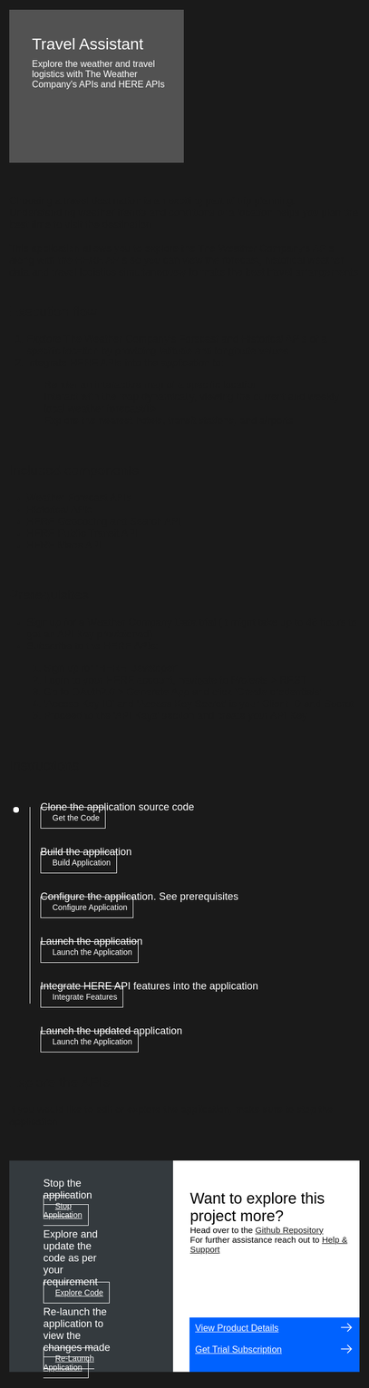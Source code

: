 
<html>
<head>
<meta name="viewport" content="width=device-width, initial-scale=1">
<style>
  html,
  div,
  body {
    background-color: #1a1a1a;
    font-family: 'IBM Plex Sans', sans-serif;
    font-size: 18px;
    outline: none;
  }
  body {
    font-family: Helvetica, sans-serif;
  }
  /* The actual timeline (the vertical ruler) */
  .timeline {
    position: relative;
    max-width: 1200px;
    margin: 0 auto;
    margin-left: 50px;
  }
  .content p {
    margin: 0px;
  }
  .content .afterbutton
  {
    padding-top: 16px;
  }
  /* The actual timeline (the vertical ruler) */
  .timeline::after {
    content: '';
    position: absolute;
    width: 1px;
    background-color: white;
    top: 15px;
    bottom: 80px;
    left: 18px;
    margin-left: -2px;
  }
  /* Container around content */
  .container {
    padding: 0px 0px;
    width: 70%;
    align-content: left;
    margin: 0px 0px 0px 0px;
    margin-left: 25px;
    margin-top: 32px;
  }
  /* The circles on the timeline */
  .container::after {
    content: '';
    position: absolute;
    width: 10px;
    height: 10px;
    right: -6px;
    background-color: white;
    border: 0px solid #FF9F55;
    top: 15px;
    border-radius: 50%;
    z-index: 1;
    margin: 0px 0px 0px 0px;
  }
  /* Place the container to the left */
  .left {
    left: 0px;
  }
  /* Place the container to the right */
  .right {
    left: 0px;
  }
  /* Add arrows to the left container (pointing right) */
  .left::before {
    content: " ";
    height: 0;
    top: 22px;
    width: 0;
    z-index: 1;
    right: 30px;
    border: medium solid white;
    border-width: 10px 0 10px 10px;
    border-color: transparent transparent transparent white;
  }
  /* Fix the circle for containers on the right side */
  .right::after {
    left: -13px;
  }
  /* The actual content */
  .content {
    padding: 5px 10px;
    color: white;
    background: transparent;
  }
  .button.is-dark.is-medium {
    font-family: 'IBM Plex Sans', sans-serif;
    background: transparent;
    border-color: white;
    color: #fff;
    border: 1px solid white;
    padding: 10px;
    padding-left: 20px;
    margin-bottom: 13px;
    border-radius: 0px;
    min-width: 180px;
    font-size: 14px;
    text-align: left;
    min-height: 48px;
    margin: 0px;
    justify-content:left;
  }
  .button.is-dark.is-medium:hover {
    font-family: 'IBM Plex Sans', sans-serif;
    background-color: #2a67f5;
    border-color: white;
    color: #fff;
    text-decoration: none;
  }
  .footer {
    display: flex;
    background-color: #343A3E;
    margin-top: 20px;
    padding: 0px;
    max-width: 1200px;
  }
  .github-icon {
    min-height: 100%;
    min-width: 100%;
    object-fit: cover;
    object-position: 250% 100px;
    opacity: 15%;
    bottom: 15px;
  }
  .image-content {
    padding: 5px 10px;
    background: transparent;
    color: black;
    position: absolute;
    font-size: 27px;
  }
  .image-div {
    position: relative;
    background-color: white;
    min-width: 50%;
    background-image: linear-gradient(rgba(255,255,255,0.9), rgba(255,255,255,0.9)), url("https://raw.githubusercontent.com/IBM/Developer-Playground/master/didact/images/github.svg");
    background-position: -50% 60px;
    background-repeat: no-repeat;
    padding-top: 20px;
    padding-left: 20px;
  }
  .image-btn {
    position: absolute;
    right: 0;
    bottom: 0%;
    background-color: #0062FF;
    width: 300px;
    padding: 0px;
    padding-bottom: 20px;
  }
  .image-link span 
  {
    float: right;
    font-size: 32px;
    padding-right: 20px;
  }
  .image-btn .image-link:hover
  {   
    text-decoration: none;
    color: white;
    background-color: #0353E9;
  }
  .image-btn  a:hover
  {
    text-decoration: none;
    color: white;
  }
  .image-link {
    color: white;
    display: block;
    padding: 5px 10px 5px 10px;
    line-height: 28px;
    font-size: 16px;
  }
  .header
  {
    background-image: url('https://github.com/IBM/Developer-Playground/blob/development/didact/images/weather.png?raw=true');
    background-position: right;
    width: 95%;
    min-height: 70px;
    display: inline-block;
    margin-top: 20px;
    margin-bottom: 20px;
    margin-left: 30px;
    margin-right: 30px;
    max-width: 1200px;
    background-repeat: no-repeat;
    background-size: 700px 500px;
  }
  .header .left-content
  {
   float: left;
    width: 50%;
    background-color: #525252;
    min-height: 270px;
    font-size: 16px;
  }
  .header .left-content h4
  {
    background: none;
    color: white;
    padding-left: 25px;
    padding-right: 25px;
  }
  .header .left-content div
  {
    background: none;
    color: white;
    padding-left: 15px;
    padding-right: 25px;
    font-size: 16px;
    margin-bottom: 10px;
    margin-top:10px;
  }
  .header .left-content ul
  {
    margin: 0px;
    margin-left: 25px;
    margin-bottom: 10px;
    line-height: 16px;
  }
  .container a
  {
    color: #78A9FF;
    background-color: transparent;
    text-decoration: none;
  }
  .container a:visited
  {
    color: #8C43FC;
    background-color: transparent;
    text-decoration: none;
  }
  .apptitle
  {
    margin-left: 25px;
    margin-top: 20px;
    margin-bottom: 0px;
    font-size: 28px;
    color: white;
  }
  .subheading
  {
    margin-left: 25px;
    margin-top: 0px;
    margin-bottom: 0px;
    font-size: 16px;
    color: #c1c7cd;
  }
  .assetdetails{
    margin-left: 30px;
    padding-bottom: 20px;
    margin-top: 16px;
}
  a:hover{
      color: #A6C8FF;
      text-decoration: underline;
  }
  a:visited{
      color: #BE95FF;
  }
  .description{
    margin-left: 30px;
    margin-top: 16px;
  }
</style>
</head>
<body>
   <div class="header">
        <div class="left-content">
            <div class="apptitle" style="font-size: 28px; color: white; padding-top:35px;">
            Travel Assistant
            </div>
            <div class="subheading">
            Explore the weather and travel logistics with The Weather Company's APIs and HERE APIs
            </div>
        </div>
    </div>
   <br>
   <br>
    <div class="description">
            <div>
            Choosing a travel destination is an exciting part of trip planning. Understanding weather trends and conditions of a location helps you plan the best time to visit the destination </div>
            <br>
            <div>
            This application allows you to explore the The Weather Company's APIs along with the HERE APIs so you can view the forecast, historical weather data and travel logistics simultaneously to make the best travel arrangements
            </div>
    </div>
    <br>
    <div class="assetdetails">
            <p style="font-size: 24px;">Execution flow</p>
            <ol>
            <li>Explore The Weather Company's Forecast and Historical APIs of a specific location by providing latitude and longitude values</li>
            <li>Integrate HERE APIs into the application to:</li>
            <ul>
            <li> Render an interactive map of a specific location</li>
            <li> Interact with the map dynamically, viewing the current and weekly local weather forecast/li>
            <li> Explore the nearest hotels, transit stations, and airports</li>
            </ul>
            </ol>
            <br>
            <p style="font-size: 24px;">Included components</p>
            <ul>
            <li><a href="https://developer.ibm.com/apis/catalog/weather--weather-forecast-apis/Introduction">Weather Forecast APIs</a></li>
            <li><a href="https://developer.ibm.com/apis/catalog/weather--environmental-intelligence-suite_historical-apis/Introduction">Historical APIs</a></li>
            <li><a href="https://developer.ibm.com/apis/catalog/heremaps--geocoding-and-search-api-v7/Introduction">HERE Geocoding and Search API</a></li>
            <li><a href="https://developer.ibm.com/apis/catalog/heremaps--here-public-transit-api/Introduction">HERE Public Transit API</a></li>
            <li><a href="https://developer.here.com/documentation/map-tile/dev_guide/topics/quick-start.html">HERE Maps API</a></li>
            </ul>
            <br>
            <p style="font-size: 24px;">Prerequisites</p>
            <ul>
            <li>Sign up for a Weather Company Data trial (It might take up to 48 hours to get an API Key provisioned)</li>
            <li>Subscribe to the HERE APIs:</li>
            <ol>
            <li>Sign up for 'HERE Developer'</li>
            <li>Login to your HERE account, navigate to Projects > REST</li>
            <li>Go to OAuth2.0 > Generate App and click 'Create credentials'</li>
            <li>'Access Key ID' and 'Access Key Secret' is your Client ID and Secret</li>
            <li>Proceed to the 'API Keys' section and create your API Key</li>
            </ol>
            </ul>
            <br>
            <p style="font-size: 24px;">Instructions</p>
        </div>
   <div class="timeline">
      <div class="container right" style="margin-top:0px;padding-top:0px;">
         <div class="content">
            <p>Clone the application source code</p>
            <a class="button is-dark is-medium" title="Get the Code" href="didact://?commandId=extension.sendToTerminal&text=weather%7Cget-code%7Cweather|git%20clone%20-b%20weather%20https://github.com/IBM/Developer-Playground.git%20${CHE_PROJECTS_ROOT}/weather/">Get the Code</a>
         </div>
      </div>
      <div class="container right">
         <div class="content">
            <p>Build the application</p>
            <a class="button is-dark is-medium" title="Build the Application" href="didact://?commandId=extension.sendToTerminal&text=weather%7Cbuild-application%7Cweather%7Ccd%20${CHE_PROJECTS_ROOT}/weather/WeatherDataAssistant%20%26%26%20npm%20config%20set%20@here:registry%20https://repo.platform.here.com/artifactory/api/npm/maps-api-for-javascript/%20%26%26%20npm%20install%20--production">Build Application</a>
         </div>
      </div>     
      <div class="container right">
         <div class="content">
            <p>Configure the application. See prerequisites</p>
            <a class="button is-dark is-medium" title="Open the File" href="didact://?commandId=extension.openFile&text=weather%7Cconfigure-application%7C${CHE_PROJECTS_ROOT}/weather/WeatherDataAssistant/.env">Configure Application</a>
         </div>
      </div>
      <div class="container right">
         <div class="content">
            <p>Launch the application</p>
            <a class="button is-dark is-medium" title="Launch the Application" href="didact://?commandId=extension.sendToTerminal&text=weather%7Claunch-application%7Cweather|cd%20${CHE_PROJECTS_ROOT}/weather/WeatherDataAssistant%20%26%26%20node%20token.js%20%26%26%20node%20server.js">Launch the Application</a>
         </div>
      </div>
        <div class="container right">
         <div class="content">
            <p>Integrate HERE API features into the application</p>
            <a class="button is-dark is-medium" title="Install HERE Features" href="didact://?commandId=extension.sendToTerminal&text=weather%7Claunch-application%7Cweather|cd%20${CHE_PROJECTS_ROOT}/weather/WeatherDataAssistant%20%26%26%20mv%20here-components/airport.js%20here-components/hotels.js%20here-components/transit.js%20here-components/progcomp.js%20src/components%20%26%26%20cp%20here-components/App.js%20src/App.js">Integrate Features</a>
         </div>
      </div>
      <div class="container right">
         <div class="content">
            <p>Launch the updated application </p>
            <a class="button is-dark is-medium" title="Launch" href="didact://?commandId=extension.sendToTerminal&text=weather%7Crelaunch-application%7Cweather|cd%20${CHE_PROJECTS_ROOT}/weather/WeatherDataAssistant%20%26%26%20npm%20install%20%26%26%20export%20REACT_APP_mode=dev%20%26%26%20npm%20start">Launch the Application</a>
         </div>
      </div>
   </div>
   <br>
   <div class="assetdetails">
    <p style="font-size: 24px;">Explore the APIs</p>
    <p>If you would like to edit or explore the application, make sure to stop the application</p>
   </div>
<div class="footer" style="margin-left:30px;">
<div class="content" style="padding:30px;padding-left:60px;margin-right:80px;padding-bottom:0px;">
         <p>Stop the application</p>
<a class="button is-dark is-medium afterbutton" title="Stop Application" href="didact://?commandId=vscode.didact.sendNamedTerminalCtrlC&text=weather" >Stop Application</a>
         <p class="afterbutton">Explore and update the code as per your requirement</p>
         <a class="button is-dark is-medium afterbutton" title="Explore the Code" href="didact://?commandId=extension.openFile&text=weather%7Cexplore-code%7C${CHE_PROJECTS_ROOT}/weather/WeatherDataAssistant/src/App.js">Explore Code</a>
         <p class="afterbutton ">Re-launch the application to view the changes made</p>
         <a class="button is-dark is-medium afterbutton" title="Re-Launch the Application" href="didact://?commandId=extension.sendToTerminal&text=weather%7Crelaunch-application%7Cweather|cd%20${CHE_PROJECTS_ROOT}/weather/WeatherDataAssistant%20%26%26%20npm%20install%20%26%26%20export%20REACT_APP_mode=dev%20%26%26%20npm%20start">Re-Launch Application</a>
      </div>
      <div class="image-div">
         <p class="image-content">Want to explore this project more?
            <span style="font-size:15px;margin-top:0px;display:block;">Head over to the <a href="https://github.com/IBM/Developer-Playground/tree/DART" target="_blank">Github Repository</a></span>
            <span style="font-size:15px;margin-top:0px;display:block;">For further assistance reach out to <a href="https://github.com/IBM/Technology-Sandbox-Support/issues/new/choose" target="_blank"> Help & Support</a></span>
         </p>
         <div class="image-btn">
<a class="image-link" href="didact://?commandId=extension.openURL&text=weather%7Cview-product-details%7Chttps://docs.google.com/document/d/15Ru_3wdMgpbM4aOCm-4qNAnRfjx2w-Ruw3lnr8Hnodk/edit" target="_blank">
               View Product Details 
               <span>
                  <svg style="position: absolute; right: 10px;" fill="#ffffff" focusable="false" preserveAspectRatio="xMidYMid meet" xmlns="http://www.w3.org/2000/  svg" width="25" height="25" viewBox="0 0 32 32" aria-hidden="true">
                     <path d="M18 6L16.6 7.4 24.1 15 3 15 3 17 24.1 17 16.6 24.6 18 26 28 16z"></path>
                     <title>Arrow right</title>
                  </svg>
               </span>
            </a>
  <a class="image-link" href="didact://?commandId=extension.openURL&text=weather%7Cget-trial-subscription%7Chttps://epwt-www.mybluemix.net/software/support/trial/cst/welcomepage.wss?siteId=1525&tabId=4159&w=1&_ga=2.232934494.1143069578.1643043347-1238955782.1642421092" target="_blank">
               Get Trial Subscription 
               <span>
                  <svg style="position: absolute; right: 10px;" fill="#ffffff" focusable="false" preserveAspectRatio="xMidYMid meet" xmlns="http://www.w3.org/2000/  svg" width="25" height="25" viewBox="0 0 32 32" aria-hidden="true">
                     <path d="M18 6L16.6 7.4 24.1 15 3 15 3 17 24.1 17 16.6 24.6 18 26 28 16z"></path>
                     <title>Arrow right</title>
                  </svg>
               </span>
            </a>
         </div>
      </div>
   </div>
   <br><br>
</body>
</html>
